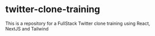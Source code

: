 # twitter-clone-training
This is a repository for a FullStack Twitter clone training using React, NextJS and Tailwind
